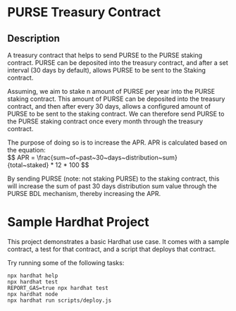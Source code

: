 # PURSE Treasury Contract

## Description

<p>A treasury contract that helps to send PURSE to the PURSE staking contract. PURSE can be deposited into the treasury contract, and after a set interval (30 days by default), allows PURSE to be sent to the Staking contract.</p>
<p>Assuming, we aim to stake n amount of PURSE per year into the PURSE staking contract. This amount of PURSE can be deposited into the treasury contract, and then after every 30 days, allows a configured amount of PURSE to be sent to the staking contract. We can therefore send PURSE to the PURSE staking contract once every month through the treasury contract. </p>
<p>The purpose of doing so is to increase the APR. APR is calculated based on the equation: <br>
$$ APR = \frac{sum~of~past~30~days~distribution~sum}{total~staked} * 12 * 100 $$
</p>
<p>By sending PURSE (note: not staking PURSE) to the staking contract, this will increase the sum of past 30 days distribution sum value through the PURSE BDL mechanism, thereby increasing the APR.</p>



# Sample Hardhat Project

This project demonstrates a basic Hardhat use case. It comes with a sample contract, a test for that contract, and a script that deploys that contract.

Try running some of the following tasks:

```shell
npx hardhat help
npx hardhat test
REPORT_GAS=true npx hardhat test
npx hardhat node
npx hardhat run scripts/deploy.js
```
